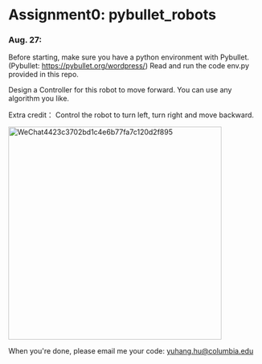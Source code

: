 # Assignment0: pybullet_robots

### Aug. 27:
Before starting, make sure you have a python environment with Pybullet. (Pybullet: https://pybullet.org/wordpress/)
Read and run the code env.py provided in this repo.


Design a Controller for this robot to move forward.
You can use any algorithm you like.

Extra credit：
Control the robot to turn left, turn right and move backward.


<img width="424" alt="WeChat4423c3702bd1c4e6b77fa7c120d2f895" src="https://user-images.githubusercontent.com/48082207/187047594-19f487d2-600e-4808-b133-307839a77bc3.png">

When you're done, please email me your code: yuhang.hu@columbia.edu


